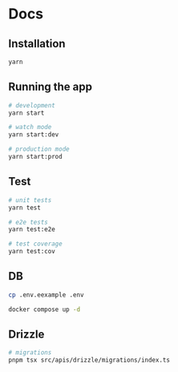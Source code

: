 # Docs

## Installation

```bash
yarn
```

## Running the app

```bash
# development
yarn start

# watch mode
yarn start:dev

# production mode
yarn start:prod
```

## Test

```bash
# unit tests
yarn test

# e2e tests
yarn test:e2e

# test coverage
yarn test:cov
```

## DB

```bash
cp .env.eexample .env
```

```bash
docker compose up -d
```

## Drizzle

```bash
# migrations
pnpm tsx src/apis/drizzle/migrations/index.ts
```

